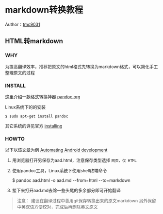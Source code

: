 # markdown转换教程 #

Author：[tmc9031](https://github.com/tmc9031)


## HTML转markdown ##


### WHY ###

为提高翻译效率，推荐把原文的html格式先转换为markdown格式，可以简化手工整理原文的过程

### INSTALL ###

这里介绍一款格式转换神器 [pandoc.org](http://pandoc.org)

Linux系统下的的安装

    $ sudo apt-get install pandoc

其它系统的详见官方 [installing](http://pandoc.org/installing.html)

### HOWTO ###

以下以该文章为例 [Automating Android development](https://medium.com/google-developer-experts/automating-android-development-6daca3a98396)

1. 用浏览器打开另保存为aad.html，注意保存类型选择 `网页，仅 HTML`
2. 使用pandoc工具，Linux系统下使用shell终端命令

    $ pandoc aad.html -o aad.md --from=html --to=markdown

3. 接下来打开aad.md去除一些头尾的多余部分即可开始翻译

> 注意：
> 建议在翻译过程中善用git保存转换出来的原文markdown
> 另外保留中英双语方便校对，完成后再删除英文原文
